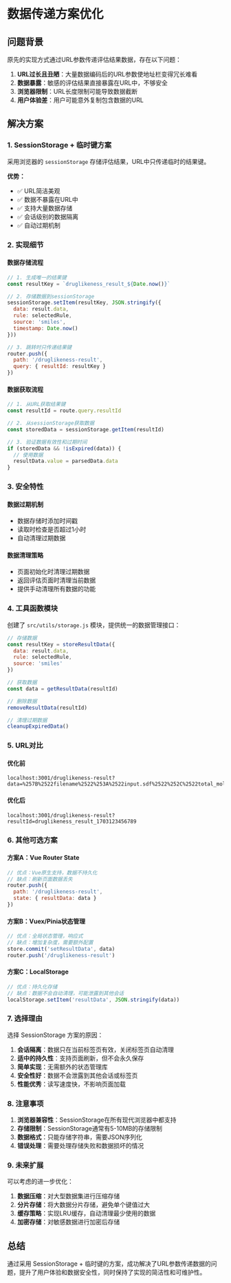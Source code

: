 # 数据传递方案优化

## 问题背景

原先的实现方式通过URL参数传递评估结果数据，存在以下问题：

1. **URL过长且丑陋**：大量数据编码后的URL参数使地址栏变得冗长难看
2. **数据暴露**：敏感的评估结果直接暴露在URL中，不够安全
3. **浏览器限制**：URL长度限制可能导致数据截断
4. **用户体验差**：用户可能意外复制包含数据的URL

## 解决方案

### 1. SessionStorage + 临时键方案

采用浏览器的 `sessionStorage` 存储评估结果，URL中只传递临时的结果键。

**优势：**
- ✅ URL简洁美观
- ✅ 数据不暴露在URL中
- ✅ 支持大量数据存储
- ✅ 会话级别的数据隔离
- ✅ 自动过期机制

### 2. 实现细节

#### 数据存储流程
```javascript
// 1. 生成唯一的结果键
const resultKey = `druglikeness_result_${Date.now()}`

// 2. 存储数据到sessionStorage
sessionStorage.setItem(resultKey, JSON.stringify({
  data: result.data,
  rule: selectedRule,
  source: 'smiles',
  timestamp: Date.now()
}))

// 3. 跳转时只传递结果键
router.push({
  path: '/druglikeness-result',
  query: { resultId: resultKey }
})
```

#### 数据获取流程
```javascript
// 1. 从URL获取结果键
const resultId = route.query.resultId

// 2. 从sessionStorage获取数据
const storedData = sessionStorage.getItem(resultId)

// 3. 验证数据有效性和过期时间
if (storedData && !isExpired(data)) {
  // 使用数据
  resultData.value = parsedData.data
}
```

### 3. 安全特性

#### 数据过期机制
- 数据存储时添加时间戳
- 读取时检查是否超过1小时
- 自动清理过期数据

#### 数据清理策略
- 页面初始化时清理过期数据
- 返回评估页面时清理当前数据
- 提供手动清理所有数据的功能

### 4. 工具函数模块

创建了 `src/utils/storage.js` 模块，提供统一的数据管理接口：

```javascript
// 存储数据
const resultKey = storeResultData({
  data: result.data,
  rule: selectedRule,
  source: 'smiles'
})

// 获取数据
const data = getResultData(resultId)

// 删除数据
removeResultData(resultId)

// 清理过期数据
cleanupExpiredData()
```

### 5. URL对比

#### 优化前
```
localhost:3001/druglikeness-result?data=%257B%2522filename%2522%253A%2522input.sdf%2522%252C%2522total_molecules%2522%253A3%252C%2522results%2522%253A%255B%257B%2522smiles%2522%253A%2522CCN%2528CC%2529CCCOC1%253DNC2%253DC%2528C%253DCC%2528%253DC2Cl%2529C%2528%253DO%2529OC%2529C%2528%253DN1%2529C3%253DCC%253DCC%253DC3S%2528%253DO%2529%2528%253DO%2529O%2522%252C%2522metrics%2522%253A%257B%2522Lipinski%2522%253A%257B%2522mw%2522%253A408.88%252C%2522logp%2522%253A3.49%252C%2522hbd%2522%253A1%252C%2522hba%2522%253A7%257D%257D%252C%2522matches%2522%253A%257B%2522Lipinski%2522%253A0.75%257D%257D%255D%257D&rule=Lipinski&source=file
```

#### 优化后
```
localhost:3001/druglikeness-result?resultId=druglikeness_result_1703123456789
```

### 6. 其他可选方案

#### 方案A：Vue Router State
```javascript
// 优点：Vue原生支持，数据不持久化
// 缺点：刷新页面数据丢失
router.push({
  path: '/druglikeness-result',
  state: { resultData: data }
})
```

#### 方案B：Vuex/Pinia状态管理
```javascript
// 优点：全局状态管理，响应式
// 缺点：增加复杂度，需要额外配置
store.commit('setResultData', data)
router.push('/druglikeness-result')
```

#### 方案C：LocalStorage
```javascript
// 优点：持久化存储
// 缺点：数据不会自动清理，可能泄露到其他会话
localStorage.setItem('resultData', JSON.stringify(data))
```

### 7. 选择理由

选择 SessionStorage 方案的原因：

1. **会话隔离**：数据只在当前标签页有效，关闭标签页自动清理
2. **适中的持久性**：支持页面刷新，但不会永久保存
3. **简单实现**：无需额外的状态管理库
4. **安全性好**：数据不会泄露到其他会话或标签页
5. **性能优秀**：读写速度快，不影响页面加载

### 8. 注意事项

1. **浏览器兼容性**：SessionStorage在所有现代浏览器中都支持
2. **存储限制**：SessionStorage通常有5-10MB的存储限制
3. **数据格式**：只能存储字符串，需要JSON序列化
4. **错误处理**：需要处理存储失败和数据损坏的情况

### 9. 未来扩展

可以考虑的进一步优化：

1. **数据压缩**：对大型数据集进行压缩存储
2. **分片存储**：将大数据分片存储，避免单个键值过大
3. **缓存策略**：实现LRU缓存，自动清理最少使用的数据
4. **加密存储**：对敏感数据进行加密后存储

## 总结

通过采用 SessionStorage + 临时键的方案，成功解决了URL参数传递数据的问题，提升了用户体验和数据安全性，同时保持了实现的简洁性和可维护性。